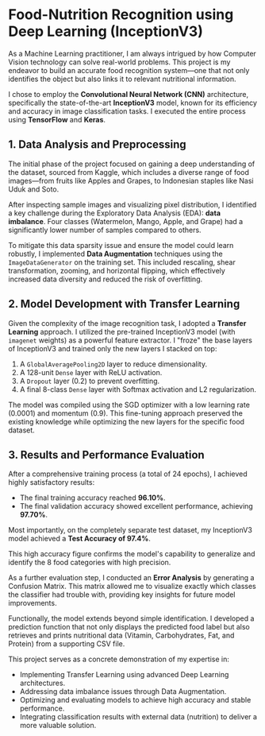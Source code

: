 # Food-Nutrition Recognition using Deep Learning (InceptionV3)

As a Machine Learning practitioner, I am always intrigued by how Computer Vision technology can solve real-world problems. This project is my endeavor to build an accurate food recognition system—one that not only identifies the object but also links it to relevant nutritional information.

I chose to employ the **Convolutional Neural Network (CNN)** architecture, specifically the state-of-the-art **InceptionV3** model, known for its efficiency and accuracy in image classification tasks. I executed the entire process using **TensorFlow** and **Keras**.

## 1. Data Analysis and Preprocessing

The initial phase of the project focused on gaining a deep understanding of the dataset, sourced from Kaggle, which includes a diverse range of food images—from fruits like Apples and Grapes, to Indonesian staples like Nasi Uduk and Soto.

After inspecting sample images and visualizing pixel distribution, I identified a key challenge during the Exploratory Data Analysis (EDA): **data imbalance**. Four classes (Watermelon, Mango, Apple, and Grape) had a significantly lower number of samples compared to others.

To mitigate this data sparsity issue and ensure the model could learn robustly, I implemented **Data Augmentation** techniques using the `ImageDataGenerator` on the training set. This included rescaling, shear transformation, zooming, and horizontal flipping, which effectively increased data diversity and reduced the risk of overfitting.

## 2. Model Development with Transfer Learning

Given the complexity of the image recognition task, I adopted a **Transfer Learning** approach. I utilized the pre-trained InceptionV3 model (with `imagenet` weights) as a powerful feature extractor. I "froze" the base layers of InceptionV3 and trained only the new layers I stacked on top:

1.  A `GlobalAveragePooling2D` layer to reduce dimensionality.
2.  A 128-unit `Dense` layer with ReLU activation.
3.  A `Dropout` layer (0.2) to prevent overfitting.
4.  A final 8-class `Dense` layer with Softmax activation and L2 regularization.

The model was compiled using the SGD optimizer with a low learning rate (0.0001) and momentum (0.9). This fine-tuning approach preserved the existing knowledge while optimizing the new layers for the specific food dataset.

## 3. Results and Performance Evaluation

After a comprehensive training process (a total of 24 epochs), I achieved highly satisfactory results:

* The final training accuracy reached **96.10%**.
* The final validation accuracy showed excellent performance, achieving **97.70%**.

Most importantly, on the completely separate test dataset, my InceptionV3 model achieved a **Test Accuracy of 97.4%**.

This high accuracy figure confirms the model's capability to generalize and identify the 8 food categories with high precision.

As a further evaluation step, I conducted an **Error Analysis** by generating a Confusion Matrix. This matrix allowed me to visualize exactly which classes the classifier had trouble with, providing key insights for future model improvements.

Functionally, the model extends beyond simple identification. I developed a prediction function that not only displays the predicted food label but also retrieves and prints nutritional data (Vitamin, Carbohydrates, Fat, and Protein) from a supporting CSV file.

This project serves as a concrete demonstration of my expertise in:
* Implementing Transfer Learning using advanced Deep Learning architectures.
* Addressing data imbalance issues through Data Augmentation.
* Optimizing and evaluating models to achieve high accuracy and stable performance.
* Integrating classification results with external data (nutrition) to deliver a more valuable solution.